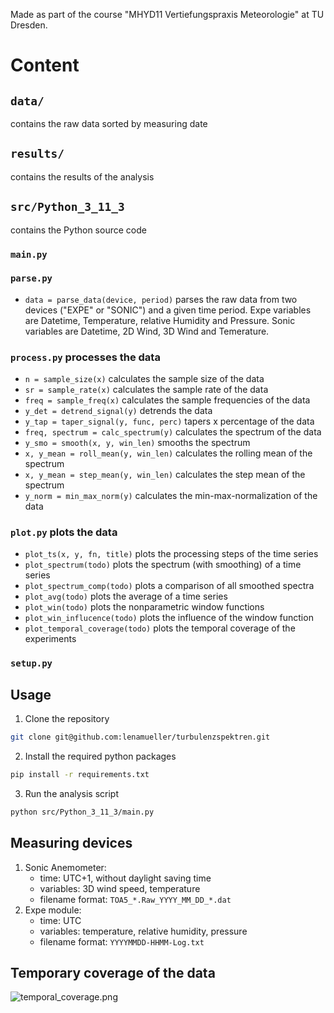 Made as part of the course "MHYD11 Vertiefungspraxis Meteorologie" at TU Dresden.

# Content
## `data/`
contains the raw data sorted by measuring date

## `results/`
contains the results of the analysis

## `src/Python_3_11_3`
contains the Python source code

### `main.py`

### `parse.py` 
- ``data = parse_data(device, period)`` parses the raw data from two devices
("EXPE" or "SONIC") and a given time period. Expe variables are Datetime, 
Temperature, relative Humidity and Pressure. Sonic variables are Datetime, 
2D Wind, 3D Wind and Temerature.

### `process.py` processes the data 
- ``n = sample_size(x)`` calculates the sample size of the data
- ``sr = sample_rate(x)`` calculates the sample rate of the data
- ``freq = sample_freq(x)`` calculates the sample frequencies of the data
- ``y_det = detrend_signal(y)`` detrends the data
- ``y_tap = taper_signal(y, func, perc)`` tapers x percentage of the data
- ``freq, spectrum = calc_spectrum(y)`` calculates the spectrum of the data
- ``y_smo = smooth(x, y, win_len)`` smooths the spectrum
- ``x, y_mean = roll_mean(y, win_len)`` calculates the rolling mean of the spectrum
- ``x, y_mean = step_mean(y, win_len)`` calculates the step mean of the spectrum
- ``y_norm = min_max_norm(y)`` calculates the min-max-normalization of the data

### `plot.py` plots the data
- ``plot_ts(x, y, fn, title)`` plots the processing steps of the time series
- ``plot_spectrum(todo)`` plots the spectrum (with smoothing) of a time series
- ``plot_spectrum_comp(todo)`` plots a comparison of all smoothed spectra
- ``plot_avg(todo)`` plots the average of a time series
- ``plot_win(todo)`` plots the nonparametric window functions
- ``plot_win_influcence(todo)`` plots the influence of the window function
- ``plot_temporal_coverage(todo)`` plots the temporal coverage of the experiments


### `setup.py`

## Usage
1. Clone the repository
```bash
git clone git@github.com:lenamueller/turbulenzspektren.git
```
2. Install the required python packages
```bash
pip install -r requirements.txt
```
3. Run the analysis script
```bash
python src/Python_3_11_3/main.py
```

## Measuring devices
1. Sonic Anemometer:
    - time: UTC+1, without daylight saving time
    - variables: 3D wind speed, temperature
    - filename format: `TOA5_*.Raw_YYYY_MM_DD_*.dat`
2. Expe module:
    - time: UTC
    - variables: temperature, relative humidity, pressure
    - filename format: `YYYYMMDD-HHMM-Log.txt`

## Temporary coverage of the data
![temporal_coverage.png](results/temporal_coverage/temporal_coverage.png)